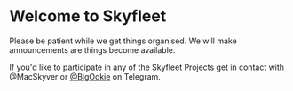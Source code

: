 # Welcome to Skyfleet
Please be patient while we get things organised. We will make announcements are things become available.

If you'd like to participate in any of the Skyfleet Projects get in contact with @MacSkyver or [@BigOokie](https://web.telegram.org/#/im?p=@BigOokie) on Telegram.
